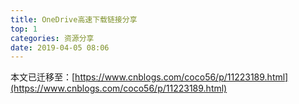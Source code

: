 ```yaml
---
title: OneDrive高速下载链接分享
top: 1
categories: 资源分享
date: 2019-04-05 08:06
---
```


本文已迁移至：[https://www.cnblogs.com/coco56/p/11223189.html](https://www.cnblogs.com/coco56/p/11223189.html)